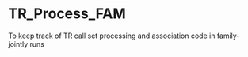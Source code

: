 # TR_Process_FAM
To keep track of TR call set processing and association code in family-jointly runs
